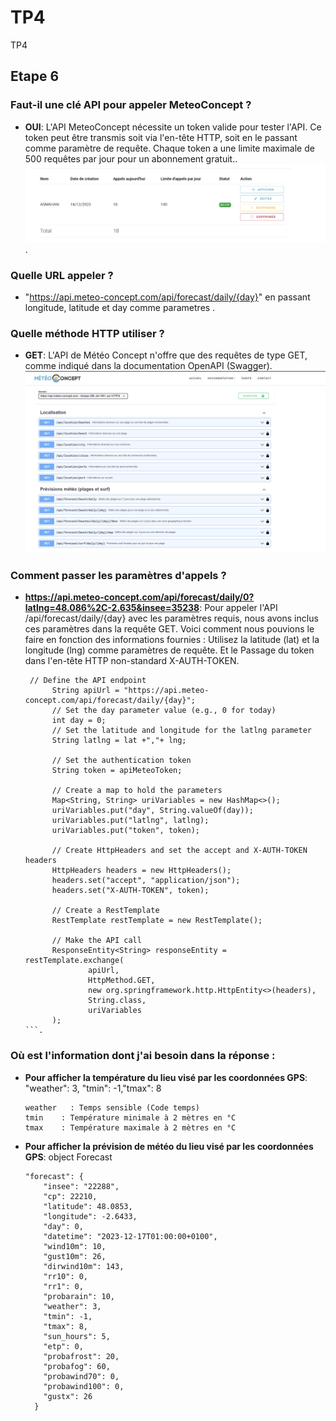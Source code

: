 # TP4

TP4
## Etape 6

### Faut-il une clé API pour appeler MeteoConcept ?
- **OUI**: L'API MeteoConcept nécessite un token valide pour tester l'API. Ce token peut être transmis soit via l'en-tête HTTP, soit en le passant comme paramètre de requête. Chaque token a une limite maximale de 500 requêtes par jour pour un abonnement gratuit..
  ![img.png](img.png).

### Quelle URL appeler ?
- "https://api.meteo-concept.com/api/forecast/daily/{day}"  en passant longitude, latitude et day comme parametres .

### Quelle méthode HTTP utiliser ?
- **GET**: L'API de Météo Concept n'offre que des requêtes de type GET, comme indiqué dans la documentation OpenAPI (Swagger).
![img_1.png](img_1.png)

### Comment passer les paramètres d'appels ?
- **https://api.meteo-concept.com/api/forecast/daily/0?latlng=48.086%2C-2.635&insee=35238**: Pour appeler l'API /api/forecast/daily/{day} avec les paramètres requis, nous avons inclus ces paramètres dans la requête GET. Voici comment nous pouvions le faire en fonction des informations fournies :
  Utilisez la latitude (lat) et la longitude (lng) comme paramètres de requête. Et le Passage du token dans l'en-tête HTTP non-standard X-AUTH-TOKEN.
  ``` 
   // Define the API endpoint
        String apiUrl = "https://api.meteo-concept.com/api/forecast/daily/{day}";
        // Set the day parameter value (e.g., 0 for today)
        int day = 0;
        // Set the latitude and longitude for the latlng parameter
        String latlng = lat +","+ lng;

        // Set the authentication token
        String token = apiMeteoToken;

        // Create a map to hold the parameters
        Map<String, String> uriVariables = new HashMap<>();
        uriVariables.put("day", String.valueOf(day));
        uriVariables.put("latlng", latlng);
        uriVariables.put("token", token);

        // Create HttpHeaders and set the accept and X-AUTH-TOKEN headers
        HttpHeaders headers = new HttpHeaders();
        headers.set("accept", "application/json");
        headers.set("X-AUTH-TOKEN", token);

        // Create a RestTemplate
        RestTemplate restTemplate = new RestTemplate();

        // Make the API call
        ResponseEntity<String> responseEntity = restTemplate.exchange(
                apiUrl,
                HttpMethod.GET,
                new org.springframework.http.HttpEntity<>(headers),
                String.class,
                uriVariables
        );
  ```.

### Où est l'information dont j'ai besoin dans la réponse :
- **Pour afficher la température du lieu visé par les coordonnées GPS**: "weather": 3, "tmin": -1,"tmax": 8 
  ```
  weather   : Temps sensible (Code temps) 
  tmin	  : Température minimale à 2 mètres en °C
  tmax	  : Température maximale à 2 mètres en °C   
  ```
- **Pour afficher la prévision de météo du lieu visé par les coordonnées GPS**: object Forecast
  ``` 
  "forecast": {
      "insee": "22288",
      "cp": 22210,
      "latitude": 48.0853,
      "longitude": -2.6433,
      "day": 0,
      "datetime": "2023-12-17T01:00:00+0100",
      "wind10m": 10,
      "gust10m": 26,
      "dirwind10m": 143,
      "rr10": 0,
      "rr1": 0,
      "probarain": 10,
      "weather": 3,
      "tmin": -1,
      "tmax": 8,
      "sun_hours": 5,
      "etp": 0,
      "probafrost": 20,
      "probafog": 60,
      "probawind70": 0,
      "probawind100": 0,
      "gustx": 26
    }
  ```
 
